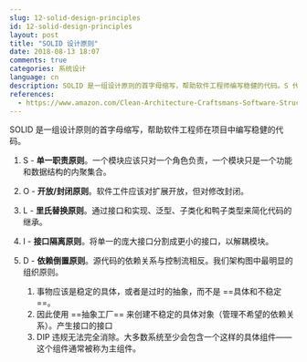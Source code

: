 ```yaml
---
slug: 12-solid-design-principles
id: 12-solid-design-principles
layout: post
title: "SOLID 设计原则"
date: 2018-08-13 18:07
comments: true
categories: 系统设计
language: cn
description: SOLID 是一组设计原则的首字母缩写，帮助软件工程师编写稳健的代码。S 代表单一职责原则，O 代表开放/封闭原则，L 代表里氏替换原则，I 代表接口隔离原则，D 代表依赖倒置原则。
references:
  - https://www.amazon.com/Clean-Architecture-Craftsmans-Software-Structure/dp/0134494164
---
```


SOLID 是一组设计原则的首字母缩写，帮助软件工程师在项目中编写稳健的代码。

1. S - **单一职责原则**。一个模块应该只对一个角色负责，一个模块只是一个功能和数据结构的内聚集合。

2. O - **开放/封闭原则**。软件工件应该对扩展开放，但对修改封闭。

3. L - **里氏替换原则**。通过接口和实现、泛型、子类化和鸭子类型来简化代码的继承。

4. I - **接口隔离原则**。将单一的庞大接口分割成更小的接口，以解耦模块。

5. D - **依赖倒置原则**。源代码的依赖关系与控制流相反。我们架构图中最明显的组织原则。
      1. 事物应该是稳定的具体，或者是过时的抽象，而不是 ==具体和不稳定==。
      2. 因此使用 ==抽象工厂== 来创建不稳定的具体对象（管理不希望的依赖关系）。产生接口的接口
      3. DIP 违规无法完全消除。大多数系统至少会包含一个这样的具体组件——这个组件通常被称为主组件。